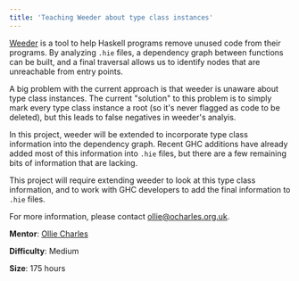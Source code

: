 ```yaml
---
title: 'Teaching Weeder about type class instances'
---
```


[Weeder](https://hackage.haskell.org/package/weeder) is a tool to help Haskell programs remove unused code from their programs. By analyzing `.hie` files, a dependency graph between functions can be built, and a final traversal allows us to identify nodes that are unreachable from entry points.

A big problem with the current approach is that weeder is unaware about type class instances. The current "solution" to this problem is to simply mark every type class instance a root (so it's never flagged as code to be deleted), but this leads to false negatives in weeder's analyis.

In this project, weeder will be extended to incorporate type class information into the dependency graph. Recent GHC additions have already added most of this information into `.hie` files, but there are a few remaining bits of information that are lacking.

This project will require extending weeder to look at this type class information, and to work with GHC developers to add the final information to `.hie` files.

For more information, please contact [ollie@ocharles.org.uk](mailto:ollie@ocharles.org.uk).

**Mentor**: [Ollie Charles](https://ocharles.org.uk)

**Difficulty**: Medium

**Size**: 175 hours
